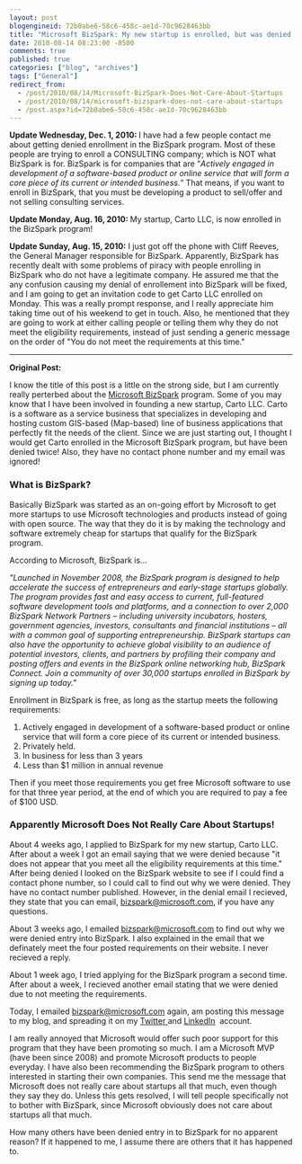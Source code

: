 ```yaml
---
layout: post
blogengineid: 72b0abe6-58c6-458c-ae1d-70c9628463bb
title: "Microsoft BizSpark: My new startup is enrolled, but was denied twice before this blog post"
date: 2010-08-14 08:23:00 -0500
comments: true
published: true
categories: ["blog", "archives"]
tags: ["General"]
redirect_from: 
  - /post/2010/08/14/Microsoft-BizSpark-Does-Not-Care-About-Startups
  - /post/2010/08/14/microsoft-bizspark-does-not-care-about-startups
  - /post.aspx?id=72b0abe6-58c6-458c-ae1d-70c9628463bb
---
```

<!-- more -->
<p><strong>Update Wednesday, Dec. 1, 2010: </strong>I have had a few people contact me about getting denied enrollment in the BizSpark program. Most of these people are trying to enroll a CONSULTING company; which is NOT what BizSpark is for. BizSpark is for companies that are &ldquo;<em>Actively engaged in development of a software-based product or online service that will form a core piece of its current or intended business.</em>&rdquo; That means, if you want to enroll in BizSpark, that you must be developing a product to sell/offer and not selling consulting services.</p>
<p><strong>Update Monday, Aug. 16, 2010: </strong>My startup, Carto LLC, is now enrolled in the BizSpark program!</p>
<p><strong>Update Sunday, Aug. 15, 2010:</strong> I just got off the phone with Cliff Reeves, the General Manager responsible for BizSpark. Apparently, BizSpark has recently dealt with some problems of piracy with people enrolling in BizSpark who do not have a legitimate company. He assured me that the any confusion causing my denial of enrollement into BizSpark will be fixed, and I am going to get an invitation code to get Carto LLC enrolled on Monday. This was a really prompt response, and I really appreciate him taking time out of his weekend to get in touch. Also, he mentioned that they are going to work at either calling people or telling them why they do not meet the eligibility requirements, instead of just sending a generic message on the order of "You do not meet the requirements at this time."</p>
<hr />
<p><strong>Original Post:</strong></p>
<p>I know the title of this post is a little on the strong side, but I am currently really perterbed about the <a href="http://www.bizspark.com">Microsoft BizSpark</a> program. Some of you may know that I have been involved in founding a new startup, Carto LLC. Carto is a software as a service business that specializes in developing and hosting custom GIS-based (Map-based) line of business applications that perfectly fit the needs of the client. Since we are just starting out, I thought I would get Carto enrolled in the Microsoft BizSpark program, but have been denied twice! Also, they have no contact phone number and my email was ignored!</p>
<h3>What is BizSpark?</h3>
<p>Basically BizSpark was started as an on-going effort by Microsoft to get more startups to use Microsoft technologies and products instead of going with open source. The way that they do it is by making the technology and software extremely cheap for startups that qualify for the BizSpark program.</p>
<p>According to Microsoft, BizSpark is...</p>
<p><em>"Launched in November 2008, the BizSpark program is designed to help accelerate the success of entrepreneurs and early-stage startups globally. The program provides fast and easy access to current, full-featured software development tools and platforms, and a connection to over 2,000 BizSpark Network Partners &ndash; including university incubators, hosters, government agencies, investors, consultants and financial institutions &ndash; all with a common goal of supporting entrepreneurship. BizSpark startups can also have the opportunity to achieve global visibility to an audience of potential investors, clients, and partners by profiling their company and posting offers and events in the BizSpark online networking hub, BizSpark Connect. Join a community of over 30,000 startups enrolled in BizSpark by signing up today."</em></p>
<p>Enrollment in BizSpark is free, as long as the startup meets the following requirements:</p>
<ol>
<li>Actively engaged in development of a software-based product or online service that will form a core piece of its current or intended business.</li>
<li>Privately held.</li>
<li>In business for less than 3 years</li>
<li>Less than $1 million in annual revenue</li>
</ol>
<p>Then if you meet those requirements you get free Microsoft software to use for that three year period, at the end of which you are required to pay a fee of $100 USD.</p>
<h3>Apparently Microsoft Does Not Really Care About Startups!</h3>
<p>About 4 weeks ago, I applied to BizSpark for my new startup, Carto LLC. After about a week I got an email saying that we were denied because "it does not appear that you meet all the eligibility requirements at this time." After being denied I looked on the BizSpark website to see if I could find a contact phone number, so I could call to find out why we were denied. They have no contact number published. However, in the denial email I recieved, they state that you can email, <a href="mailto:bizspark@microsoft.com">bizspark@microsoft.com</a>, if you have any questions.</p>
<p>About 3 weeks ago, I emailed <a href="mailto:bizspark@microsoft.com">bizspark@microsoft.com</a> to find out why we were denied entry into BizSpark. I also explained in the email that we definately meet the four posted requirements on their website. I never recieved a reply.</p>
<p>About 1 week ago, I tried applying for the BizSpark program a second time. After about a week, I recieved another email stating that we were denied due to not meeting the requirements.</p>
<p>Today, I emailed <a href="mailto:bizspark@microsoft.com">bizspark@microsoft.com</a> again, am posting this message to my blog, and spreading it on my <a title="@crpietschmann" href="http://twitter.com/crpietschmann">Twitter </a>and <a href="http://www.linkedin.com/profile?viewProfile=crpietschmann">LinkedIn</a>&nbsp; account.</p>
<p>I am really annoyed that Microsoft would offer such poor support for this program that they have been promoting so much. I am a Microsoft MVP (have been since 2008) and promote Microsoft products to people everyday. I have also been recommending the BizSpark program to others interested in starting their own companies. This send me the message that Microsoft does not really care about startups all that much, even though they say they do. Unless this gets resolved, I will tell people specifically not to bother with BizSpark, since Microsoft obviously does not care about startups all that much.</p>
<p>How many others have been denied entry in to BizSpark for no apparent reason? If it happened to me, I assume there are others that it has happened to.</p>
